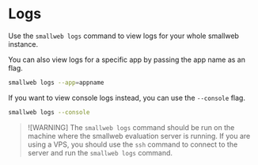 # Logs

Use the `smallweb logs` command to view logs for your whole smallweb instance.

You can also view logs for a specific app by passing the app name as an flag.

```bash
smallweb logs --app=appname
```

If you want to view console logs instead, you can use the `--console` flag.

```bash
smallweb logs --console
```

> ![WARNING] The `smallweb logs` command should be run on the machine where the smallweb evaluation server is running. If you are using a VPS, you should use the `ssh` command to connect to the server and run the `smallweb logs` command.
